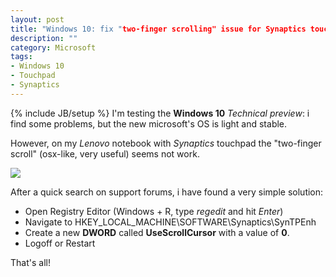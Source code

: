 ```yaml
---
layout: post
title: "Windows 10: fix "two-finger scrolling" issue for Synaptics touchpads"
description: ""
category: Microsoft
tags: 
- Windows 10
- Touchpad
- Synaptics
---
```

{% include JB/setup %}
I'm testing the **Windows 10** *Technical preview*: i find some problems, but the new microsoft's OS is light and stable.

However, on my *Lenovo* notebook with *Synaptics* touchpad the "two-finger scroll" (osx-like, very useful) seems not work.

![](http://www.lenovo.com/images/gallery/main/lenovo-laptop-ideapad-z500-touch-closeup-touchpad-4.jpg)

<!-- more -->

After a quick search on support forums, i have found a very simple solution:

- Open Registry Editor (Windows + R, type *regedit* and hit *Enter*)
- Navigate to HKEY_LOCAL_MACHINE\SOFTWARE\Synaptics\SynTPEnh
- Create a new **DWORD** called **UseScrollCursor** with a value of **0**.
- Logoff or Restart

That's all!